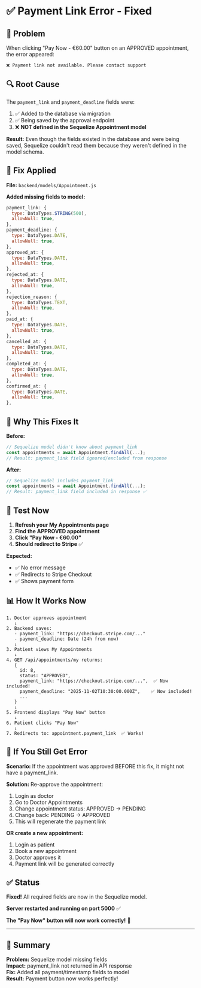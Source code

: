 # ✅ Payment Link Error - Fixed

## 🐛 Problem

When clicking "Pay Now - €60.00" button on an APPROVED appointment, the error appeared:
```
❌ Payment link not available. Please contact support
```

## 🔍 Root Cause

The `payment_link` and `payment_deadline` fields were:
1. ✅ Added to the database via migration
2. ✅ Being saved by the approval endpoint
3. ❌ **NOT defined in the Sequelize Appointment model**

**Result:** Even though the fields existed in the database and were being saved, Sequelize couldn't read them because they weren't defined in the model schema.

## 🔧 Fix Applied

**File:** `backend/models/Appointment.js`

**Added missing fields to model:**
```javascript
payment_link: {
  type: DataTypes.STRING(500),
  allowNull: true,
},
payment_deadline: {
  type: DataTypes.DATE,
  allowNull: true,
},
approved_at: {
  type: DataTypes.DATE,
  allowNull: true,
},
rejected_at: {
  type: DataTypes.DATE,
  allowNull: true,
},
rejection_reason: {
  type: DataTypes.TEXT,
  allowNull: true,
},
paid_at: {
  type: DataTypes.DATE,
  allowNull: true,
},
cancelled_at: {
  type: DataTypes.DATE,
  allowNull: true,
},
completed_at: {
  type: DataTypes.DATE,
  allowNull: true,
},
confirmed_at: {
  type: DataTypes.DATE,
  allowNull: true,
},
```

## 🎯 Why This Fixes It

**Before:**
```javascript
// Sequelize model didn't know about payment_link
const appointments = await Appointment.findAll(...);
// Result: payment_link field ignored/excluded from response
```

**After:**
```javascript
// Sequelize model includes payment_link
const appointments = await Appointment.findAll(...);
// Result: payment_link field included in response ✅
```

## 🧪 Test Now

1. **Refresh your My Appointments page**
2. **Find the APPROVED appointment**
3. **Click "Pay Now - €60.00"**
4. **Should redirect to Stripe** ✅

**Expected:**
- ✅ No error message
- ✅ Redirects to Stripe Checkout
- ✅ Shows payment form

## 📊 How It Works Now

```
1. Doctor approves appointment
   ↓
2. Backend saves:
   - payment_link: "https://checkout.stripe.com/..."
   - payment_deadline: Date (24h from now)
   ↓
3. Patient views My Appointments
   ↓
4. GET /api/appointments/my returns:
   {
     id: 8,
     status: "APPROVED",
     payment_link: "https://checkout.stripe.com/...",  ✅ Now included!
     payment_deadline: "2025-11-02T10:30:00.000Z",    ✅ Now included!
     ...
   }
   ↓
5. Frontend displays "Pay Now" button
   ↓
6. Patient clicks "Pay Now"
   ↓
7. Redirects to: appointment.payment_link  ✅ Works!
```

## 🔄 If You Still Get Error

**Scenario:** If the appointment was approved BEFORE this fix, it might not have a payment_link.

**Solution:** Re-approve the appointment:

1. Login as doctor
2. Go to Doctor Appointments
3. Change appointment status: APPROVED → PENDING
4. Change back: PENDING → APPROVED
5. This will regenerate the payment link

**OR create a new appointment:**
1. Login as patient
2. Book a new appointment
3. Doctor approves it
4. Payment link will be generated correctly

## ✅ Status

**Fixed!** All required fields are now in the Sequelize model.

**Server restarted and running on port 5000** ✅

**The "Pay Now" button will now work correctly!** 🎉

---

## 📝 Summary

**Problem:** Sequelize model missing fields  
**Impact:** payment_link not returned in API response  
**Fix:** Added all payment/timestamp fields to model  
**Result:** Payment button now works perfectly!

